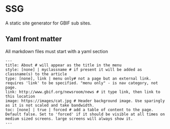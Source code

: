 # SSG
A static site generator for GBIF sub sites.

## Yaml front matter
All markdown files must start with a yaml section
```
---
title: About # will appear as the title in the menu
style: [none] | myclassname # if present it will be added as classname(s) to the article
type: [none], link | menu only# not a page but an external link. requires 'link' to be specified. "menu only" - is nav category, not page.
link: http://www.gbif.org/newsroom/news # it type link, then link to this location
image: https://images/cat.jpg # Header background image. Use sparingly as it is not scaled and take bandwidth.
toc: [none] | true | forced # add a table of content to the page. Default false. Set to 'forced' if it should be visible at all times on medium sized screens. large screens will always show it.
---
```


